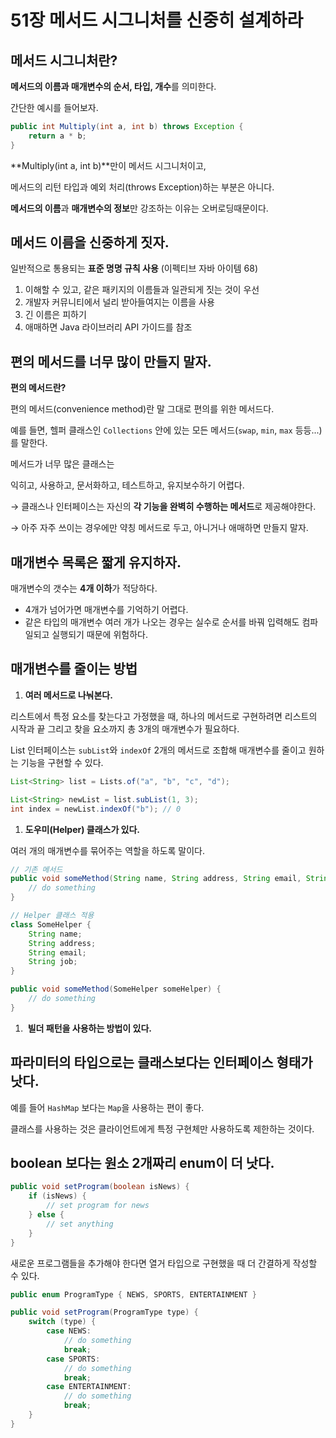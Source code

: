 # 51장 메서드 시그니처를 신중히 설계하라

## **메서드 시그니처란?**

**메서드의 이름과 매개변수의 순서, 타입, 개수**를 의미한다. 

간단한 예시를 들어보자.

```java
public int Multiply(int a, int b) throws Exception {
	return a * b;
}
```

**Multiply(int a, int b)**만이 메서드 시그니처이고,

메서드의 리턴 타입과 예외 처리(throws Exception)하는 부분은 아니다.

**메서드의 이름**과 **매개변수의 정보**만 강조하는 이유는 오버로딩때문이다.

## 메서드 이름을 신중하게 짓자.

일반적으로 통용되는 **표준 명명 규칙 사용** (이펙티브 자바 아이템 68)

1. 이해할 수 있고, 같은 패키지의 이름들과 일관되게 짓는 것이 우선
2. 개발자 커뮤니티에서 널리 받아들여지는 이름을 사용
3. 긴 이름은 피하기
4. 애매하면 Java 라이브러리 API 가이드를 참조

## **편의 메서드를 너무 많이 만들지 말자.**

**편의 메서드란?**

편의 메서드(convenience method)란 말 그대로 편의를 위한 메서드다.

예를 들면, 헬퍼 클래스인 `Collections` 안에 있는 모든 메서드(`swap`, `min`, `max` 등등...)를 말한다.

메서드가 너무 많은 클래스는 

익히고, 사용하고, 문서화하고, 테스트하고, 유지보수하기 어렵다.

→ 클래스나 인터페이스는 자신의 **각 기능을 완벽히 수행하는 메서드**로 제공해야한다.

→ 아주 자주 쓰이는 경우에만 약칭 메서드로 두고, 아니거나 애매하면 만들지 말자.

## **매개변수 목록은 짧게 유지하자.**

매개변수의 갯수는 **4개 이하**가 적당하다.

- 4개가 넘어가면 매개변수를 기억하기 어렵다.
- 같은 타입의 매개변수 여러 개가 나오는 경우는 실수로 순서를 바꿔 입력해도 컴파일되고 실행되기 때문에 위험하다.

## 매개변수를 줄이는 방법

1. **여러 메서드로 나눠본다.** 

리스트에서 특정 요소를 찾는다고 가정했을 때, 하나의 메서드로 구현하려면 리스트의 시작과 끝 그리고 찾을 요소까지 총 3개의 매개변수가 필요하다. 

List 인터페이스는 `subList`와 `indexOf` 2개의 메서드로 조합해 매개변수를 줄이고 원하는 기능을 구현할 수 있다.

```java
List<String> list = Lists.of("a", "b", "c", "d");

List<String> newList = list.subList(1, 3);
int index = newList.indexOf("b"); // 0

```

1. **도우미(Helper) 클래스가 있다.** 

여러 개의 매개변수를 묶어주는 역할을 하도록 말이다.

```java
// 기존 메서드
public void someMethod(String name, String address, String email, String job) {
    // do something
}

// Helper 클래스 적용
class SomeHelper {
    String name;
    String address;
    String email;
    String job;
}

public void someMethod(SomeHelper someHelper) {
    // do something
}

```

1.  **빌더 패턴을 사용하는 방법이 있다.**

## **파라미터의 타입으로는 클래스보다는 인터페이스 형태가 낫다.**

예를 들어 `HashMap` 보다는 `Map`을 사용하는 편이 좋다. 

클래스를 사용하는 것은 클라이언트에게 특정 구현체만 사용하도록 제한하는 것이다. 

## **boolean 보다는 원소 2개짜리 enum이 더 낫다.**

```java
public void setProgram(boolean isNews) {
    if (isNews) {
        // set program for news
    } else {
        // set anything
    }
}

```

새로운 프로그램들을 추가해야 한다면 열거 타입으로 구현했을 때 더 간결하게 작성할 수 있다.

```java
public enum ProgramType { NEWS, SPORTS, ENTERTAINMENT }

public void setProgram(ProgramType type) {
    switch (type) {
        case NEWS:
            // do something
            break;
        case SPORTS:
            // do something
            break;
        case ENTERTAINMENT:
            // do something
            break;
    }
}
```